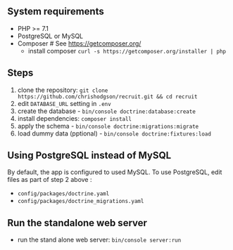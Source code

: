 
System requirements
------------------------
- PHP >= 7.1
- PostgreSQL or MySQL  
- Composer # See https://getcomposer.org/ 
    - install composer `curl -s https://getcomposer.org/installer | php`

Steps
------------------------

1. clone the repository: `git clone https://github.com/chrishodgson/recruit.git && cd recruit`
2. edit `DATABASE_URL` setting in `.env`
3. create the database - `bin/console doctrine:database:create`
4. install dependencies: `composer install`  
5. apply the schema - `bin/console doctrine:migrations:migrate`
6. load dummy data (pptional) - `bin/console doctrine:fixtures:load`

Using PostgreSQL instead of MySQL 
------------------------
By default, the app is configured to used MySQL. To use PostgreSQL, edit files as part of step 2 above :
- `config/packages/doctrine.yaml` 
- `config/packages/doctrine_migrations.yaml`

Run the standalone web server
------------------------

- run the stand alone web server: `bin/console server:run`

